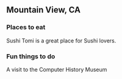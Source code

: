 ## Mountain View, CA

### Places to eat
Sushi Tomi is a great place for Sushi lovers.

### Fun things to do
A visit to the Computer History Museum
